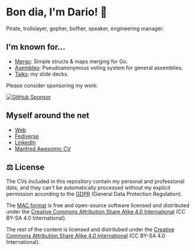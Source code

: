 # Bon dia, I'm Dario! 👋

Pirate, trollslayer, gopher, bofher, speaker, engineering manager.

## I'm known for...

- [Mergo](https://github.com/imdario/mergo): Simple structs & maps merging for Go.
- [Asembleo](https://github.com/coopanio/asembleo): Pseudoanonymous voting system for general assemblies.
- [Talks](https://github.com/imdario/talks): my slide decks.

Please consider sponsoring my work:

[![GitHub Sponsor](https://img.shields.io/github/sponsors/imdario?label=Sponsor&logo=GitHub)](https://github.com/sponsors/imdario)

## Myself around the net

- [Web](https://dario.cat)
- [Fediverse](https://mastodont.cat/@dario)
- [LinkedIn](https://linkedin.com/in/darccio)
- [Manfred Awesomic CV](/CV/MAC.json)

## ⚖️ License

The CVs included in this repository contain my personal and professional data, and they can't be automatically processed without my explicit permission according to the [GDPR](https://gdpr-info.eu/) (General Data Protection Regulation).

The [MAC format](https://github.com/getmanfred/mac) is free and open-source software licensed and distributed under the [Creative Commons Attribution Share Alike 4.0 International](https://creativecommons.org/licenses/by-sa/4.0/) (CC BY-SA 4.0 International).

The rest of the content is licensed and distritubed under the [Creative Commons Attribution Share Alike 4.0 International](https://creativecommons.org/licenses/by-sa/4.0/) (CC BY-SA 4.0 International).
